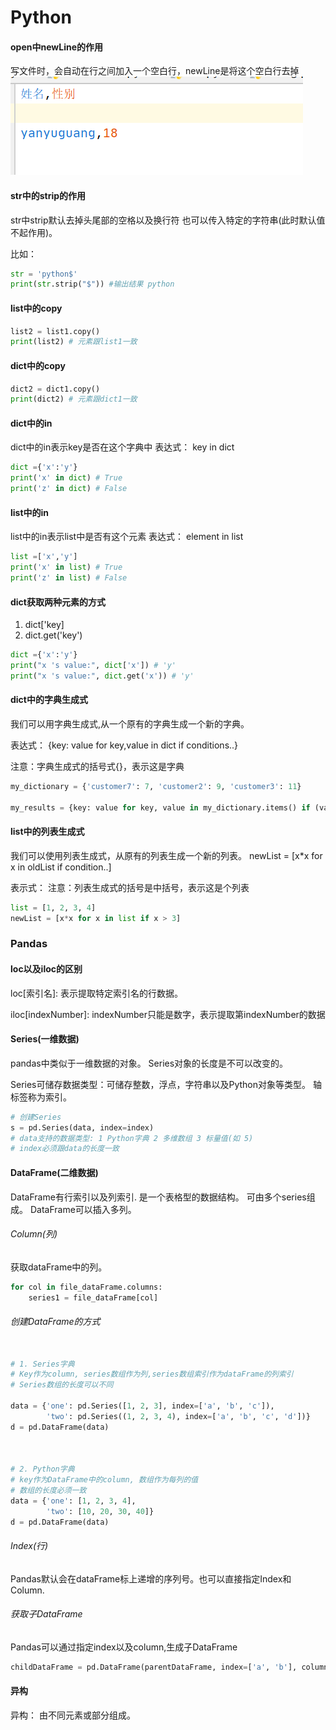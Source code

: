 # Python

#### open中newLine的作用
写文件时，会自动在行之间加入一个空白行，newLine是将这个空白行去掉
![newLine作用](./python/img/new_line的作用.png)


#### str中的strip的作用

str中strip默认去掉头尾部的空格以及换行符
也可以传入特定的字符串(此时默认值不起作用)。

比如：
```python
str = 'python$'
print(str.strip("$")) #输出结果 python
```
#### list中的copy
```python
list2 = list1.copy()
print(list2) # 元素跟list1一致
```

#### dict中的copy
```python
dict2 = dict1.copy()
print(dict2) # 元素跟dict1一致
```

#### dict中的in
dict中的in表示key是否在这个字典中
表达式：
key in dict
```python
dict ={'x':'y'}
print('x' in dict) # True
print('z' in dict) # False
```

#### list中的in
list中的in表示list中是否有这个元素
表达式：
element in list
```python
list =['x','y']
print('x' in list) # True
print('z' in list) # False
```

#### dict获取两种元素的方式
1. dict['key]
2. dict.get('key')

```python
dict ={'x':'y'}
print("x 's value:", dict['x']) # 'y'
print("x 's value:", dict.get('x')) # 'y'
```

#### dict中的字典生成式
我们可以用字典生成式,从一个原有的字典生成一个新的字典。

表达式：
{key: value for key,value in dict if conditions..}

注意：字典生成式的括号式{}，表示这是字典
```python
my_dictionary = {'customer7': 7, 'customer2': 9, 'customer3': 11}

my_results = {key: value for key, value in my_dictionary.items() if (value > 10 and key == 'customer3')}
```

#### list中的列表生成式
我们可以使用列表生成式，从原有的列表生成一个新的列表。
newList = [x*x for x in oldList if condition..]

表示式：
注意：列表生成式的括号是中括号，表示这是个列表
```python
list = [1, 2, 3, 4]
newList = [x*x for x in list if x > 3]
```

### Pandas

#### loc以及iloc的区别

loc[索引名]: 表示提取特定索引名的行数据。

iloc[indexNumber]: indexNumber只能是数字，表示提取第indexNumber的数据

#### Series(一维数据)

pandas中类似于一维数据的对象。
Series对象的长度是不可以改变的。

Series可储存数据类型：可储存整数，浮点，字符串以及Python对象等类型。
轴标签称为索引。


```python
# 创建Series
s = pd.Series(data, index=index)
# data支持的数据类型: 1 Python字典 2 多维数组 3 标量值(如 5)
# index必须跟data的长度一致
```


#### DataFrame(二维数据)

DataFrame有行索引以及列索引.
是一个表格型的数据结构。
可由多个series组成。
DataFrame可以插入多列。

###### Column(列)

获取dataFrame中的列。
```python
for col in file_dataFrame.columns:
    series1 = file_dataFrame[col]

```

###### 创建DataFrame的方式
```python

# 1. Series字典   
# Key作为column, series数组作为列,series数组索引作为dataFrame的列索引
# Series数组的长度可以不同

data = {'one': pd.Series([1, 2, 3], index=['a', 'b', 'c']),
        'two': pd.Series((1, 2, 3, 4), index=['a', 'b', 'c', 'd'])}
d = pd.DataFrame(data)



# 2. Python字典
# key作为DataFrame中的column, 数组作为每列的值
# 数组的长度必须一致
data = {'one': [1, 2, 3, 4],
        'two': [10, 20, 30, 40]}
d = pd.DataFrame(data)

```
###### Index(行)

Pandas默认会在dataFrame标上递增的序列号。也可以直接指定Index和Column.


###### 获取子DataFrame

Pandas可以通过指定index以及column,生成子DataFrame
```python
childDataFrame = pd.DataFrame(parentDataFrame, index=['a', 'b'], columns=['one', 'two'])
```

#### 异构

异构： 由不同元素或部分组成。





 